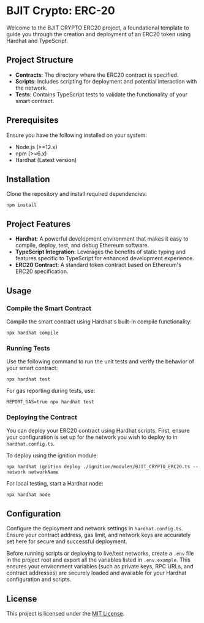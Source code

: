 # BJIT Crypto: ERC-20

Welcome to the BJIT CRYPTO ERC20 project, a foundational template to guide you through the creation and deployment of an ERC20 token using Hardhat and TypeScript.

## Project Structure

- **Contracts**: The directory where the ERC20 contract is specified.
- **Scripts**: Includes scripting for deployment and potential interaction with the network.
- **Tests**: Contains TypeScript tests to validate the functionality of your smart contract.

## Prerequisites

Ensure you have the following installed on your system:

- Node.js (>=12.x)
- npm (>=6.x)
- Hardhat (Latest version)

## Installation

Clone the repository and install required dependencies:

```shell
npm install
```

## Project Features

- **Hardhat**: A powerful development environment that makes it easy to compile, deploy, test, and debug Ethereum software.
- **TypeScript Integration**: Leverages the benefits of static typing and features specific to TypeScript for enhanced development experience.
- **ERC20 Contract**: A standard token contract based on Ethereum's ERC20 specification.

## Usage

### Compile the Smart Contract

Compile the smart contract using Hardhat's built-in compile functionality:

```shell
npx hardhat compile
```

### Running Tests

Use the following command to run the unit tests and verify the behavior of your smart contract:

```shell
npx hardhat test
```

For gas reporting during tests, use:

```shell
REPORT_GAS=true npx hardhat test
```

### Deploying the Contract

You can deploy your ERC20 contract using Hardhat scripts. First, ensure your configuration is set up for the network you wish to deploy to in `hardhat.config.ts`.

To deploy using the ignition module:

```shell
npx hardhat ignition deploy ./ignition/modules/BJIT_CRYPTO_ERC20.ts --network networkName
```

For local testing, start a Hardhat node:

```shell
npx hardhat node
```

## Configuration

Configure the deployment and network settings in `hardhat.config.ts`. Ensure your contract address, gas limit, and network keys are accurately set here for secure and successful deployment.

Before running scripts or deploying to live/test networks, create a `.env` file in the project root and export all the variables listed in `.env.example`. This ensures your environment variables (such as private keys, RPC URLs, and contract addresses) are securely loaded and available for your Hardhat configuration and scripts.

## License

This project is licensed under the [MIT License](./LICENSE).

